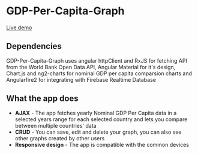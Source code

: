 
# GDP-Per-Capita-Graph

[Live demo](https://world-bank-data-app.firebaseapp.com)
## Dependencies

GDP-Per-Capita-Graph uses angular httpClient and RxJS for fetching API from the World Bank Open Data API, Angular Material for it's design, Chart.js and ng2-charts for nominal GDP per capita comparsion charts and Angularfire2 for integrating with Firebase Realtime Database

## What the app does

 - **AJAX** - The app fetches yearly Nominal GDP Per Capita data in a selected years range for each selected country and lets you compare
   between multiple countries' data
 - **CRUD** - You can save, edit and delete your graph, you can also see other graphs created by other users
 - **Responsive design** - The app is compatible with the common devices
